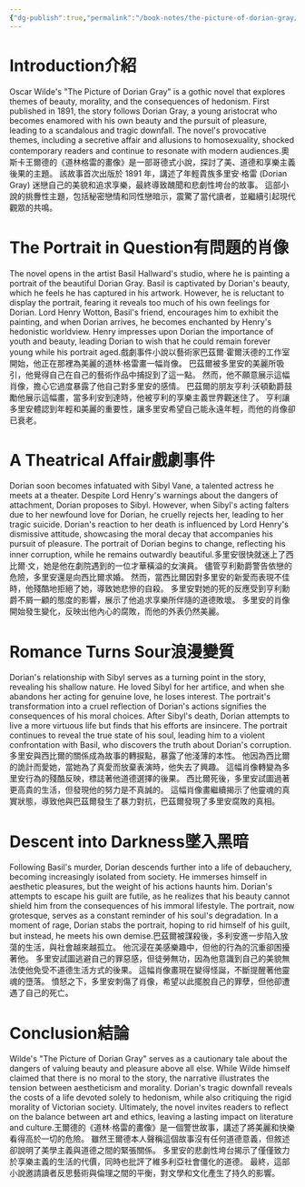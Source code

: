 ```yaml
---
{"dg-publish":true,"permalink":"/book-notes/the-picture-of-dorian-gray/","dgPassFrontmatter":true,"created":"2024-11-24T10:41:53.086+08:00","updated":"2024-11-27T18:15:38.410+08:00"}
---
```


# Introduction介紹

Oscar Wilde's "The Picture of Dorian Gray" is a gothic novel that explores themes of beauty, morality, and the consequences of hedonism. First published in 1891, the story follows Dorian Gray, a young aristocrat who becomes enamored with his own beauty and the pursuit of pleasure, leading to a scandalous and tragic downfall. The novel's provocative themes, including a secretive affair and allusions to homosexuality, shocked contemporary readers and continue to resonate with modern audiences.奧斯卡王爾德的《道林格雷的畫像》是一部哥德式小說，探討了美、道德和享樂主義後果的主題。 該故事首次出版於 1891 年，講述了年輕貴族多里安·格雷 (Dorian Gray) 迷戀自己的美貌和追求享樂，最終導致醜聞和悲劇性垮台的故事。 這部小說的挑釁性主題，包括秘密戀情和同性戀暗示，震驚了當代讀者，並繼續引起現代觀眾的共鳴。

# The Portrait in Question有問題的肖像

The novel opens in the artist Basil Hallward's studio, where he is painting a portrait of the beautiful Dorian Gray. Basil is captivated by Dorian's beauty, which he feels he has captured in his artwork. However, he is reluctant to display the portrait, fearing it reveals too much of his own feelings for Dorian. Lord Henry Wotton, Basil's friend, encourages him to exhibit the painting, and when Dorian arrives, he becomes enchanted by Henry's hedonistic worldview. Henry impresses upon Dorian the importance of youth and beauty, leading Dorian to wish that he could remain forever young while his portrait aged.戲劇事件小說以藝術家巴茲爾·霍爾沃德的工作室開始，他正在那裡為美麗的道林·格雷畫一幅肖像。 巴茲爾被多里安的美麗所吸引，他覺得自己在自己的藝術作品中捕捉到了這一點。 然而，他不願意展示這幅肖像，擔心它過度暴露了他自己對多里安的感情。 巴茲爾的朋友亨利·沃頓勳爵鼓勵他展示這幅畫，當多利安到達時，他被亨利的享樂主義世界觀迷住了。 亨利讓多里安體認到年輕和美麗的重要性，讓多里安希望自己能永遠年輕，而他的肖像卻已衰老。

# A Theatrical Affair戲劇事件

Dorian soon becomes infatuated with Sibyl Vane, a talented actress he meets at a theater. Despite Lord Henry's warnings about the dangers of attachment, Dorian proposes to Sibyl. However, when Sibyl's acting falters due to her newfound love for Dorian, he cruelly rejects her, leading to her tragic suicide. Dorian's reaction to her death is influenced by Lord Henry's dismissive attitude, showcasing the moral decay that accompanies his pursuit of pleasure. The portrait of Dorian begins to change, reflecting his inner corruption, while he remains outwardly beautiful.多里安很快就迷上了西比爾·文，她是他在劇院遇到的一位才華橫溢的女演員。 儘管亨利勳爵警告依戀的危險，多里安還是向西比爾求婚。 然而，當西比爾因對多里安的新愛而表現不佳時，他殘酷地拒絕了她，導致她悲慘的自殺。 多里安對她的死的反應受到亨利勳爵不屑一顧的態度的影響，展示了他追求享樂所伴隨的道德敗壞。 多里安的肖像開始發生變化，反映出他內心的腐敗，而他的外表仍然美麗。

# Romance Turns Sour浪漫變質

Dorian's relationship with Sibyl serves as a turning point in the story, revealing his shallow nature. He loved Sibyl for her artifice, and when she abandons her acting for genuine love, he loses interest. The portrait's transformation into a cruel reflection of Dorian's actions signifies the consequences of his moral choices. After Sibyl's death, Dorian attempts to live a more virtuous life but finds that his efforts are insincere. The portrait continues to reveal the true state of his soul, leading him to a violent confrontation with Basil, who discovers the truth about Dorian's corruption.多里安與西比爾的關係成為故事的轉捩點，暴露了他淺薄的本性。 他因為西比爾的詭計而愛她，當她為了真愛而放棄表演時，他失去了興趣。 這幅肖像轉變為多里安行為的殘酷反映，標誌著他道德選擇的後果。 西比爾死後，多里安試圖過著更高貴的生活，但發現他的努力是不真誠的。 這幅肖像畫繼續揭示了他靈魂的真實狀態，導致他與巴茲爾發生了暴力對抗，巴茲爾發現了多里安腐敗的真相。

# Descent into Darkness墜入黑暗

Following Basil's murder, Dorian descends further into a life of debauchery, becoming increasingly isolated from society. He immerses himself in aesthetic pleasures, but the weight of his actions haunts him. Dorian's attempts to escape his guilt are futile, as he realizes that his beauty cannot shield him from the consequences of his immoral lifestyle. The portrait, now grotesque, serves as a constant reminder of his soul's degradation. In a moment of rage, Dorian stabs the portrait, hoping to rid himself of his guilt, but instead, he meets his own demise.巴茲爾被謀殺後，多利安進一步陷入放蕩的生活，與社會越來越孤立。 他沉浸在美感樂趣中，但他的行為的沉重卻困擾著他。 多里安試圖逃避自己的罪惡感，但徒勞無功，因為他意識到自己的美貌無法使他免受不道德生活方式的後果。 這幅肖像畫現在變得怪誕，不斷提醒著他靈魂的墮落。 憤怒之下，多里安刺傷了肖像，希望以此擺脫自己的罪孽，但他卻遭遇了自己的死亡。

# Conclusion結論

Wilde's "The Picture of Dorian Gray" serves as a cautionary tale about the dangers of valuing beauty and pleasure above all else. While Wilde himself claimed that there is no moral to the story, the narrative illustrates the tension between aestheticism and morality. Dorian's tragic downfall reveals the costs of a life devoted solely to hedonism, while also critiquing the rigid morality of Victorian society. Ultimately, the novel invites readers to reflect on the balance between art and ethics, leaving a lasting impact on literature and culture.王爾德的《道林‧格雷的畫像》是一個警世故事，講述了將美麗和快樂看得高於一切的危險。 雖然王爾德本人聲稱這個故事沒有任何道德意義，但敘述卻說明了美學主義與道德之間的緊張關係。 多里安的悲劇性垮台揭示了僅僅致力於享樂主義的生活的代價，同時也批評了維多利亞社會僵化的道德。 最終，這部小說邀請讀者反思藝術與倫理之間的平衡，對文學和文化產生了持久的影響。